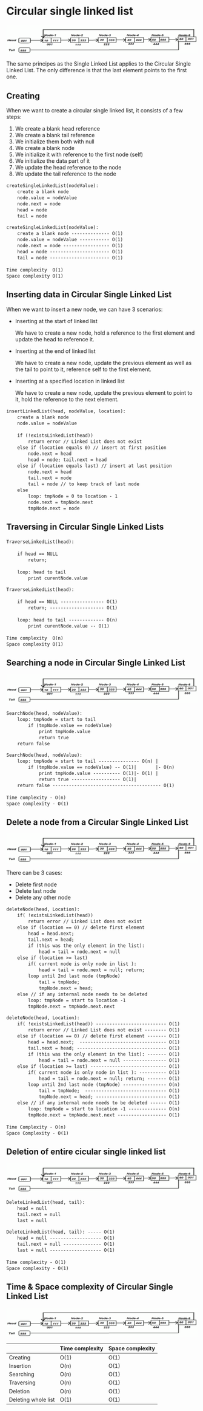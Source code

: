 # Circular single linked list

![](../../images/2019-06-12-19-07-12.png)

The same principes as the Single Linked List applies to the Circular Single Linked List. The only difference is that the last element points to the first one.

## Creating

When we want to create a circular single linked list, it consists of a few steps:

1. We create a blank head reference
2. We create a blank tail reference
3. We initialize them both with null
4. We create a blank node
5. We initialize it with reference to the first node (self)
6. We initialize the data part of it
7. We update the head reference to the node
8. We update the tail reference to the node

```
createSingleLinkedList(nodeValue):
    create a blank node
    node.value = nodeValue
    node.next = node
    head = node
    tail = node
```

```
createSingleLinkedList(nodeValue):
    create a blank node -------------- O(1)
    node.value = nodeValue ----------- O(1)
    node.next = node ----------------- O(1)
    head = node ---------------------- O(1)
    tail = node ---------------------- O(1)

Time complexity  O(1)
Space complexity O(1)
```

## Inserting data in Circular Single Linked List

When we want to insert a new node, we can have 3 scenarios:
- Inserting at the start of linked list

    We have to create a new node, hold a reference to the first element and update the head to reference it.

- Inserting at the end of linked list

    We have to create a new node, update the previous element as well as the tail to point to it, reference self to the first element.

- Inserting at a specified location in linked list

    We have to create a new node, update the previous element to point to it, hold the reference to the next element.

```
insertLinkedList(head, nodeValue, location):
    create a blank node
    node.value = nodeValue

    if (!existsLinkedList(head))
        return error // Linked List does not exist
    else if (location equals 0) // insert at first position
        node.next = head
        head = node; tail.next = head
    else if (location equals last) // insert at last position
        node.next = head
        tail.next = node
        tail = node // to keep track of last node
    else
        loop: tmpNode = 0 to location - 1
        node.next = tmpNode.next
        tmpNode.next = node
```

## Traversing in Circular Single Linked Lists

```
TraverseLinkedList(head):
    
    if head == NULL
        return;
    
    loop: head to tail
        print curentNode.value

```

```
TraverseLinkedList(head):
    
    if head == NULL ---------------- O(1)
        return; -------------------- O(1)
    
    loop: head to tail ------------- O(n)
        print curentNode.value -- O(1)
        
Time complexity  O(n)
Space complexity O(1)

```

## Searching a node in Circular Single Linked List

![](../../images/2019-06-12-19-07-12.png)

```
SearchNode(head, nodeValue):
    loop: tmpNode = start to tail
        if (tmpNode.value == nodeValue)
            print tmpNode.value
            return true
    return false
```

```
SearchNode(head, nodeValue):
    loop: tmpNode = start to tail --------------- O(n) |
        if (tmpNode.value == nodeValue) -- O(1)|       |- O(n)
            print tmpNode.value ---------- O(1)|- O(1) |
            return true ------------------ O(1)|   
    return false ---------------------------------------- O(1)

Time complexity - O(n)
Space complexity - O(1)
```

## Delete a node from a Circular Single Linked List

![](../../images/2019-06-12-19-07-12.png)

There can be 3 cases:
- Delete first node
- Delete last node
- Delete any other node

```
deleteNode(head, Location):
    if( !existsLinkedList(head))
        return error // Linked List does not exist
    else if (location == 0) // delete first element
        head = head.next; 
        tail.next = head;
        if (this was the only element in the list):
            head = tail = node.next = null
    else if (location >= last)
        if( current node is only node in list ):
            head = tail = node.next = null; return;
        loop until 2nd last node (tmpNode)
            tail = tmpNode; 
            tmpNode.next = head;
    else // if any internal node needs to be deleted
        loop: tmpNode = start to location -1
        tmpNode.next = tmpNode.next.next
```


```
deleteNode(head, Location):
    if( !existsLinkedList(head)) -------------------------- O(1)
        return error // Linked List does not exist -------- O(1)
    else if (location == 0) // delete first element ------- O(1)
        head = head.next;  -------------------------------- O(1)
        tail.next = head; --------------------------------- O(1)
        if (this was the only element in the list): ------- O(1)
            head = tail = node.next = null ---------------- O(1)
    else if (location >= last) ---------------------------- O(1)
        if( current node is only node in list ): ---------- O(1)
            head = tail = node.next = null; return; ------- O(1)
        loop until 2nd last node (tmpNode) ---------------- O(n)
            tail = tmpNode;  ------------------------------ O(1)
            tmpNode.next = head; -------------------------- O(1)
    else // if any internal node needs to be deleted ------ O(1)
        loop: tmpNode = start to location -1 -------------- O(n)
        tmpNode.next = tmpNode.next.next ------------------ O(1)

Time Complexity - O(n)
Space Complexity - O(1)
```

## Deletion of entire cicular single linked list

![](../../images/2019-06-12-19-07-12.png)

```
DeleteLinkedList(head, tail):
    head = null
    tail.next = null
    last = null
```

```
DeleteLinkedList(head, tail): ----- O(1)
    head = null ------------------- O(1)
    tail.next = null -------------- O(1)
    last = null ------------------- O(1)

Time complexity - O(1)
Space complexity - O(1)
```

## Time & Space complexity of Circular Single Linked List

![](../../images/2019-06-12-19-07-12.png)

|                     | Time complexity | Space complexity |
|---------------------|-----------------|------------------|
| Creating            | O(1)            | O(1)             |
| Insertion           | O(n)            | O(1)             |
| Searching           | O(n)            | O(1)             |
| Traversing          | O(n)            | O(1)             |
| Deletion            | O(n)            | O(1)             |
| Deleting whole list | O(1)            | O(1)             |